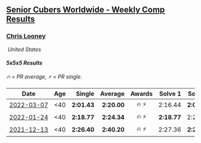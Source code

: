 <style>table {white-space: nowrap;}</style>
<link rel="stylesheet" type="text/css" href="/scw-comp/css/flags.css" />

## [Senior Cubers Worldwide - Weekly Comp Results](/scw-comp/results/)
### [Chris Looney](README.md)

<i class="flag flag-US" />&nbsp;United States

#### 5x5x5 Results

<span style="white-space: nowrap;">🔥 = PR average</span>, <span style="white-space: nowrap;">⚡ = PR single</span>.

| Date | Age | Single | Average | Awards | Solve 1 | Solve 2 | Solve 3 | Solve 4 | Solve 5 | Video |
| :--: | :--: | --: | --: | :--: | --: | --: | --: | --: | --: | :-- |
| [2022-03-07](../../results/2022-03-07/555.md) | <40 | **2:01.43** | **2:20.00** | 🔥 ⚡ | 2:16.44 | **2:01.43** | 2:20.96 | 2:31.81 | 2:22.61 | [Desktop](https://www.facebook.com/chris.looney/videos/351034893610508) / [Mobile](https://m.facebook.com/chris.looney/videos/351034893610508) |
| [2022-01-24](../../results/2022-01-24/555.md) | <40 | **2:18.77** | **2:24.34** | 🔥 ⚡ | **2:18.77** | 2:23.40 | 2:39.32 | 2:22.19 | 2:27.43 | [Desktop](https://www.facebook.com/chris.looney/videos/490722655743012) / [Mobile](https://m.facebook.com/chris.looney/videos/490722655743012) |
| [2021-12-13](../../results/2021-12-13/555.md) | <40 | **2:26.40** | **2:40.20** | 🔥 ⚡ | 2:27.36 | **2:26.40** | 3:31.33 | 2:49.62 | 2:43.61 | [Desktop](https://www.facebook.com/chris.looney/videos/316505640380636) / [Mobile](https://m.facebook.com/chris.looney/videos/316505640380636) |


<!-- Global site tag (gtag.js) - Google Analytics -->
<script async src="https://www.googletagmanager.com/gtag/js?id=UA-86348435-3"></script>
<script>window.dataLayer = window.dataLayer || []; function gtag() {dataLayer.push(arguments);} gtag('js', new Date()); gtag('config', 'UA-86348435-3');</script>
